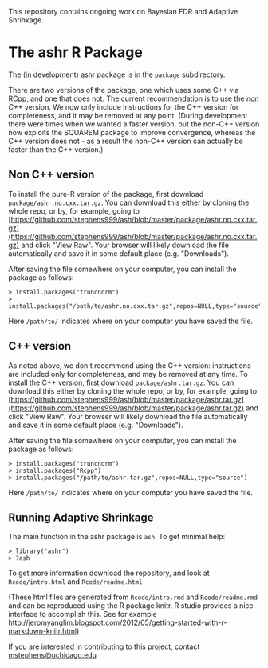 This repository contains ongoing work on Bayesian FDR and Adaptive Shrinkage.

# The ashr R Package 

The (in development) ashr package is in the `package` subdirectory.

There are two versions of the package, one which uses some C++ via RCpp, and one that does not.
The current recommendation is to use the *non C++* version. We now only
include instructions for 
the C++ version for completeness, and it may be removed at any point.
(During development there were times when we wanted a faster version,
but the non-C++ version now exploits the SQUAREM package to improve convergence,
whereas the C++ version does not - as a result the non-C++ version can
actually be faster than the C++ version.) 

## Non C++ version

To install the pure-R version of the package, first download `package/ashr.no.cxx.tar.gz`.
You can download this either by cloning the whole repo, or by, for example, going to 
[https://github.com/stephens999/ash/blob/master/package/ashr.no.cxx.tar.gz](https://github.com/stephens999/ash/blob/master/package/ashr.no.cxx.tar.gz) and click "View Raw".
Your browser will likely download the file automatically and save it in some
default place (e.g. "Downloads"). 

After saving the file somewhere on your computer, you can install the package as follows: 
```
> install.packages("truncnorm")
> install.packages("/path/to/ashr.no.cxx.tar.gz",repos=NULL,type="source")
```
Here `/path/to/` indicates where on your computer you have saved the file.


## C++ version

As noted above, we don't recommend using the C++ version: instructions
are included only for completeness, and may be removed at any time.
To install the C++ version, first download `package/ashr.tar.gz`.
You can download this either by cloning the whole repo, or by, for example, going to
[https://github.com/stephens999/ash/blob/master/package/ashr.tar.gz](https://github.com/stephens999/ash/blob/master/package/ashr.tar.gz) and click "View Raw".
Your browser will likely download the file automatically and save it in some
default place (e.g. "Downloads"). 

After saving the file somewhere on your computer, you can install the package as follows:
```
> install.packages("truncnorm")
> install.packages("Rcpp")
> install.packages("/path/to/ashr.tar.gz",repos=NULL,type="source")
```
Here `/path/to/` indicates where on your computer you have saved the file.

## Running Adaptive Shrinkage


The main function in the ashr package is `ash`. To get minimal help:
```
> library("ashr")
> ?ash
```

To get more information download the repository, and look at `Rcode/intro.html` and `Rcode/readme.html`

(These html files are generated from `Rcode/intro.rmd` and `Rcode/readme.rmd` and can be
reproduced using the R package knitr. R studio provides a nice interface to accomplish this.
See for example http://jeromyanglim.blogspot.com/2012/05/getting-started-with-r-markdown-knitr.html)

If you are interested in contributing to this project, contact mstephens@uchicago.edu


